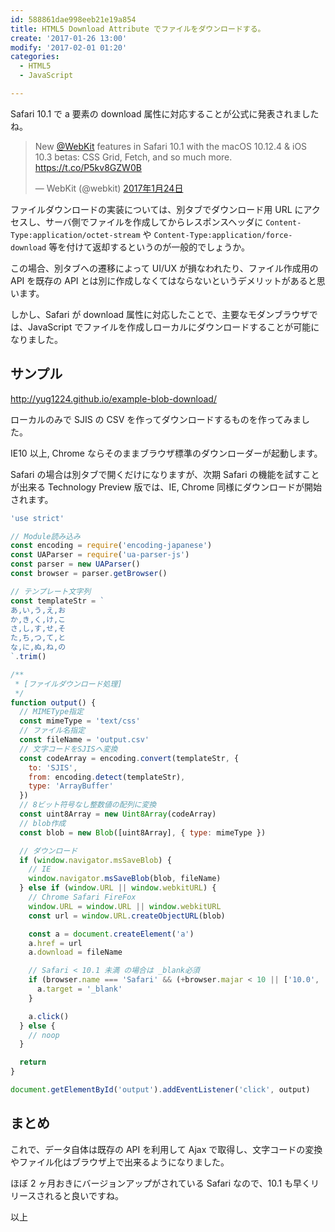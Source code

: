 ```yaml
---
id: 588861dae998eeb21e19a854
title: HTML5 Download Attribute でファイルをダウンロードする。
create: '2017-01-26 13:00'
modify: '2017-02-01 01:20'
categories:
  - HTML5
  - JavaScript

---
```


Safari 10.1 で a 要素の download 属性に対応することが公式に発表されましたね。

<blockquote class="twitter-tweet" data-lang="ja"><p lang="en" dir="ltr">New <a href="https://twitter.com/webkit">@WebKit</a> features in Safari 10.1 with the macOS 10.12.4 &amp; iOS 10.3 betas: CSS Grid, Fetch, and so much more. <a href="https://t.co/P5kv8GZW0B">https://t.co/P5kv8GZW0B</a></p>&mdash; WebKit (@webkit) <a href="https://twitter.com/webkit/status/823967381026263040">2017年1月24日</a></blockquote>
<script async src="//platform.twitter.com/widgets.js" charset="utf-8"></script>

ファイルダウンロードの実装については、別タブでダウンロード用 URL にアクセスし、サーバ側でファイルを作成してからレスポンスヘッダに `Content-Type:application/octet-stream` や `Content-Type:application/force-download` 等を付けて返却するというのが一般的でしょうか。

この場合、別タブへの遷移によって UI/UX が損なわれたり、ファイル作成用の API を既存の API とは別に作成しなくてはならないというデメリットがあると思います。

しかし、Safari が download 属性に対応したことで、主要なモダンブラウザでは、JavaScript でファイルを作成しローカルにダウンロードすることが可能になりました。

<!-- more -->

## サンプル

http://yug1224.github.io/example-blob-download/

ローカルのみで SJIS の CSV を作ってダウンロードするものを作ってみました。

IE10 以上, Chrome ならそのままブラウザ標準のダウンローダーが起動します。

Safari の場合は別タブで開くだけになりますが、次期 Safari の機能を試すことが出来る Technology Preview 版では、IE, Chrome 同様にダウンロードが開始されます。

```js
'use strict'

// Module読み込み
const encoding = require('encoding-japanese')
const UAParser = require('ua-parser-js')
const parser = new UAParser()
const browser = parser.getBrowser()

// テンプレート文字列
const templateStr = `
あ,い,う,え,お
か,き,く,け,こ
さ,し,す,せ,そ
た,ち,つ,て,と
な,に,ぬ,ね,の
`.trim()

/**
 * [ファイルダウンロード処理]
 */
function output() {
  // MIMEType指定
  const mimeType = 'text/css'
  // ファイル名指定
  const fileName = 'output.csv'
  // 文字コードをSJISへ変換
  const codeArray = encoding.convert(templateStr, {
    to: 'SJIS',
    from: encoding.detect(templateStr),
    type: 'ArrayBuffer'
  })
  // 8ビット符号なし整数値の配列に変換
  const uint8Array = new Uint8Array(codeArray)
  // blob作成
  const blob = new Blob([uint8Array], { type: mimeType })

  // ダウンロード
  if (window.navigator.msSaveBlob) {
    // IE
    window.navigator.msSaveBlob(blob, fileName)
  } else if (window.URL || window.webkitURL) {
    // Chrome Safari FireFox
    window.URL = window.URL || window.webkitURL
    const url = window.URL.createObjectURL(blob)

    const a = document.createElement('a')
    a.href = url
    a.download = fileName

    // Safari < 10.1 未満 の場合は _blank必須
    if (browser.name === 'Safari' && (+browser.majar < 10 || ['10.0', '10.0.1', '10.0.2'].includes(browser.version))) {
      a.target = '_blank'
    }

    a.click()
  } else {
    // noop
  }

  return
}

document.getElementById('output').addEventListener('click', output)
```

## まとめ

これで、データ自体は既存の API を利用して Ajax で取得し、文字コードの変換やファイル化はブラウザ上で出来るようになりました。

ほぼ 2 ヶ月おきにバージョンアップがされている Safari なので、10.1 も早くリリースされると良いですね。

以上
